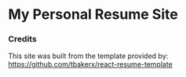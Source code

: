 # My Personal Resume Site

### Credits

This site was built from the template provided by: https://github.com/tbakerx/react-resume-template
